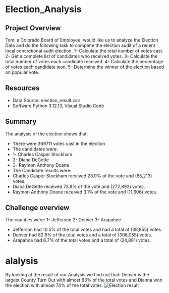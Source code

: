 # Election_Analysis
## Project Overview
Tom, a Colorado Board of Employee, would like us to analyze the Election Data and do the following task to complete the election audit of a recent local concretional audit election. 
1-	Calculate the total number of votes cast.
2-	Get a complete list of candidates who received votes.
3-	Calculate the total number of votes each candidate received.
4-	Calculate the percentage of votes each candidate won.
5-	Determine the winner of the election based on popular vote.
## Resources
-	Data Source: election_result.csv
-	Software Python 3.12.13, Visual Studio Code
## Summary 
The analysis of the election shows that:
-	There were 369711 votes cast in the election
-	The candidates were:
-	1- Charles Casper Stockham
-	2- Diana DeGette
-	3- Raymon Anthony Doane
-	The Candidate results were:
-	Charles Casper Stockham received 23.0% of the vote and (85,213) votes.
-	Diana DeGette received 73.8% of the vote and (272,892) votes.
-	Raymon Anthony Doane received 3.1% of the vote and (11,606) votes.
## Challenge overview
The counties were:
1-	Jefferson
2-	Denver
3-	Arapahoe
-	Jefferson had 10.5% of the total votes and had a total of (38,855) votes
-	Denver had 82.8% of the total votes and a total of (306,055) votes.
-	Arapahoe had 6.7% of the total votes and a total of (24,801) votes.

# alalysis
By looking at the result of our Analysis we find out that:
Denver is the largest County Turn Out with almost 83% of the total votes and Dianna won the election with almost 74% of the total votes.
 ![Election result](https://user-images.githubusercontent.com/49285767/178056907-686f76f4-b68e-48fc-a990-33e4d5201dc0.png)

